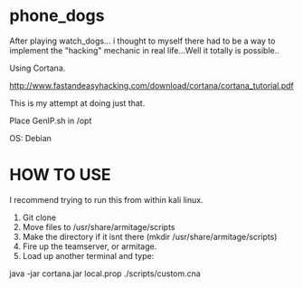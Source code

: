 phone_dogs
==========

After playing watch_dogs... i thought to myself there had to be a way to implement the "hacking" mechanic in real life...Well it totally is possible..


Using Cortana.

http://www.fastandeasyhacking.com/download/cortana/cortana_tutorial.pdf


This is my attempt at doing just that.

Place GenIP.sh in /opt


OS: Debian

HOW TO USE
==========


I recommend trying to run this from within kali linux.


1. Git clone 
2. Move files to /usr/share/armitage/scripts
3. Make the directory if it isnt there (mkdir /usr/share/armitage/scripts)
4. Fire up the teamserver, or armitage.
5. Load up another terminal and type:

java -jar cortana.jar local.prop ./scripts/custom.cna
